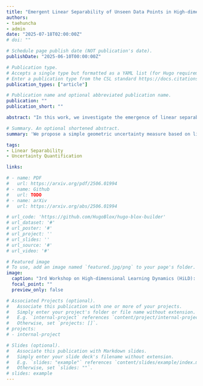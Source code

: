 ```yaml
---
title: "Emergent Linear Separability of Unseen Data Points in High-dimensional Last-Layer Feature Space"
authors:
- taehuncha
- admin
date: "2025-07-18T02:00:00Z"
# doi: ""

# Schedule page publish date (NOT publication's date).
publishDate: "2025-06-10T00:00:00Z"

# Publication type.
# Accepts a single type but formatted as a YAML list (for Hugo requirements).
# Enter a publication type from the CSL standard https://docs.citationstyles.org/en/stable/specification.html#appendix-iii-types
publication_types: ["article"]

# Publication name and optional abbreviated publication name.
publication: ""
publication_short: ""

abstract: "In this work, we investigate the emergence of linear separability for unseen data points in the high-dimensional last-layer feature space of deep neural networks. Through empirical analysis, we observe that, after training, in-distribution and out-of-distribution samples become linearly separable in the last-layer feature space when the hidden dimension is sufficiently high—even in regimes where the input data itself is not. We leverage these observations for the task of uncertainty quantification. By connecting our findings to classical support vector machine margin theory, we theoretically show that the separating hyperplane exhibits a higher weight norm when facing in-distribution data points. This work highlights linear separability as a fundamental and analyzable property of trained deep neural networks' representations, offering a geometric perspective on the practical uncertainty quantification task in neural networks."

# Summary. An optional shortened abstract.
summary: 'We propose a simple geometric uncertainty measure based on linear separability in the last-layer feature space of deep networks, offering a theoretically grounded and non-probabilistic approach to uncertainty quantification.'

tags:
- Linear Separability
- Uncertainty Quantification

links:

# - name: PDF
#   url: https://arxiv.org/pdf/2506.01994
# - name: Github
#   url: TODO
# - name: arXiv
#   url: https://arxiv.org/abs/2506.01994

# url_code: 'https://github.com/HugoBlox/hugo-blox-builder'
# url_dataset: '#'
# url_poster: '#'
# url_project: ''
# url_slides: ''
# url_source: '#'
# url_video: '#'

# Featured image
# To use, add an image named `featured.jpg/png` to your page's folder. 
image:
  caption: "3rd Workshop on High-dimensional Learning Dynamics (HiLD): **[Website](https://sites.google.com/view/hidimlearning/home)**"
  focal_point: ""
  preview_only: false

# Associated Projects (optional).
#   Associate this publication with one or more of your projects.
#   Simply enter your project's folder or file name without extension.
#   E.g. `internal-project` references `content/project/internal-project/index.md`.
#   Otherwise, set `projects: []`.
# projects:
# - internal-project

# Slides (optional).
#   Associate this publication with Markdown slides.
#   Simply enter your slide deck's filename without extension.
#   E.g. `slides: "example"` references `content/slides/example/index.md`.
#   Otherwise, set `slides: ""`.
# slides: example
---
```


<!-- {{% callout note %}}
Create your slides in Markdown - click the *Slides* button to check out the example.
{{% /callout %}} -->

<!-- Add the publication's **full text** or **supplementary notes** here. You can use rich formatting such as including [code, math, and images](https://docs.hugoblox.com/content/writing-markdown-latex/). -->
